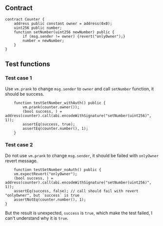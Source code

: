 
## Contract

```solidity
contract Counter {
    address public constant owner = address(0x0);
    uint256 public number;
    function setNumber(uint256 newNumber) public {
        if (msg.sender != owner) {revert("onlyOwner");}
        number = newNumber;
    }
}
```

## Test functions

### Test case 1

Use `vm.prank` to change `msg.sender` to `owner` and call `setNumber` function, it should be success.

```solidity
    function testSetNumber_withAuth() public {
        vm.prank(counter.owner());
        (bool success, ) = address(counter).call(abi.encodeWithSignature("setNumber(uint256)", 1));
        assertEq(success, true);
        assertEq(counter.number(), 1);
    }
```

### Test case 2

Do not use `vm.prank` to change `msg.sender`, it should be failed with `onlyOwner` revert message.

```solidity
    function testSetNumber_noAuth() public {
    vm.expectRevert("onlyOwner");
    (bool success, ) = address(counter).call(abi.encodeWithSignature("setNumber(uint256)", 1));
    assertEq(success, false); // call should fail with revert "onlyOwner", but `success` is true
    assertNotEq(counter.number(), 1);
}
```

But the result is unexpected, `success` is `true`, which make the test failed, I can't understand why it is `true`.
